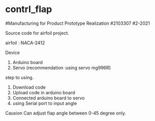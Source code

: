 # contrl_flap

#Manufacturing for Product Prototype Realization
#2103307
#2-2021

Source code for airfoil project.

airfoil : NACA-2412

Device
1. Arduino board
2. Servo (recommendation :using servo mg996R) 

step to using.
1. Download code
2. Upload code in arduino board
3. Connected arduino board to servo
4. using Serial port to input angle 

Causion
Can adjust flap angle between 0-45 degree only.
